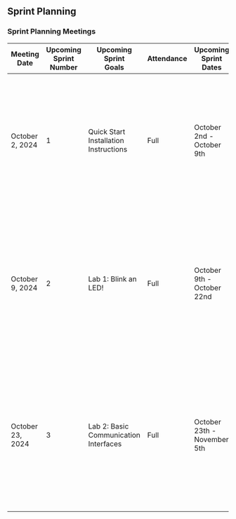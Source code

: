 ## Sprint Planning

### Sprint Planning Meetings

| Meeting Date     | Upcoming Sprint<br/>Number | Upcoming Sprint<br/>Goals             | Attendance | Upcoming Sprint Dates       | Notes                                                                                                                                                                              |
|------------------|----------------------------|---------------------------------------|------------|-----------------------------|------------------------------------------------------------------------------------------------------------------------------------------------------------------------------------|
| October 2, 2024  | 1                          | Quick Start Installation Instructions | Full       | October 2nd - October 9th   | This sprint will focus on delivering a quick start manual to guide users through installing the Arduino IDE and downloading the necessary support packages.                        |
| October 9, 2024  | 2                          | Lab 1: Blink an LED!                  | Full       | October 9th - October 22nd  | This sprint will focus on soldering our boards, blinking an LED on the Curiosity Nano, and writing the first lab document to walk students through the process of blinking an LED. |
| October 23, 2024 | 3                          | Lab 2: Basic Communication Interfaces | Full       | October 23th - November 5th | This sprint will focus on delivering a lab manual that introduces basic perpherials (amber displays, neopixels, OLED displays) and working with the Curiosity Explorer.            |
